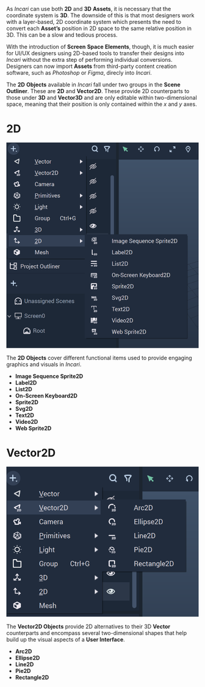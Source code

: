 As *Incari* can use both **2D** and **3D** **Assets**, it is necessary that the coordinate system is **3D**. The downside of this is that most designers work with a layer-based, 2D coordinate system which presents the need to convert each **Asset’s** position in 2D space to the same relative position in 3D. This can be a slow and tedious process.

With the introduction of **Screen** **Space** **Elements**, though, it is much easier for UI/UX designers using 2D-based tools to transfer their designs into *Incari* without the extra step of performing individual conversions. Designers can now import **Assets** from third-party content creation software, such as *Photoshop* or *Figma*, direcly into *Incari*.

The **2D** **Objects** available in *Incari* fall under two groups in the **Scene Outliner**. These are **2D** and **Vector2D**. These provide 2D counterparts to those under **3D** and **Vector3D** and are only editable within two-dimensional space, meaning that their position is only contained within the *x* and *y* axes. 

# 2D

![2D Objects](../../.gitbook/assets/2Delements.png)

The **2D Objects** cover different functional items used to provide engaging graphics and visuals in *Incari*.

* **Image Sequence Sprite2D** 
* **Label2D**
* **List2D**
* **On-Screen Keyboard2D**
* **Sprite2D**
* **Svg2D**
* **Text2D**
* **Video2D**
* **Web Sprite2D**

# Vector2D 

![Vector2D Objects](../../.gitbook/assets/2Dvectorelements.png)

The **Vector2D Objects** provide 2D alternatives to their 3D **Vector** counterparts and encompass several two-dimensional shapes that help build up the visual aspects of a **User Interface**. 

* **Arc2D**
* **Ellipse2D**
* **Line2D**
* **Pie2D** 
* **Rectangle2D**